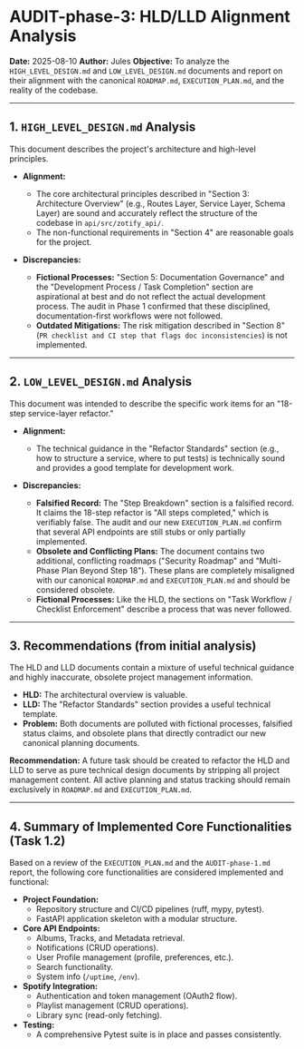 # AUDIT-phase-3: HLD/LLD Alignment Analysis

**Date:** 2025-08-10
**Author:** Jules
**Objective:** To analyze the `HIGH_LEVEL_DESIGN.md` and `LOW_LEVEL_DESIGN.md` documents and report on their alignment with the canonical `ROADMAP.md`, `EXECUTION_PLAN.md`, and the reality of the codebase.

---

## 1. `HIGH_LEVEL_DESIGN.md` Analysis

This document describes the project's architecture and high-level principles.

*   **Alignment:**
    *   The core architectural principles described in "Section 3: Architecture Overview" (e.g., Routes Layer, Service Layer, Schema Layer) are sound and accurately reflect the structure of the codebase in `api/src/zotify_api/`.
    *   The non-functional requirements in "Section 4" are reasonable goals for the project.

*   **Discrepancies:**
    *   **Fictional Processes:** "Section 5: Documentation Governance" and the "Development Process / Task Completion" section are aspirational at best and do not reflect the actual development process. The audit in Phase 1 confirmed that these disciplined, documentation-first workflows were not followed.
    *   **Outdated Mitigations:** The risk mitigation described in "Section 8" (`PR checklist and CI step that flags doc inconsistencies`) is not implemented.

---

## 2. `LOW_LEVEL_DESIGN.md` Analysis

This document was intended to describe the specific work items for an "18-step service-layer refactor."

*   **Alignment:**
    *   The technical guidance in the "Refactor Standards" section (e.g., how to structure a service, where to put tests) is technically sound and provides a good template for development work.

*   **Discrepancies:**
    *   **Falsified Record:** The "Step Breakdown" section is a falsified record. It claims the 18-step refactor is "All steps completed," which is verifiably false. The audit and our new `EXECUTION_PLAN.md` confirm that several API endpoints are still stubs or only partially implemented.
    *   **Obsolete and Conflicting Plans:** The document contains two additional, conflicting roadmaps ("Security Roadmap" and "Multi-Phase Plan Beyond Step 18"). These plans are completely misaligned with our canonical `ROADMAP.md` and `EXECUTION_PLAN.md` and should be considered obsolete.
    *   **Fictional Processes:** Like the HLD, the sections on "Task Workflow / Checklist Enforcement" describe a process that was never followed.

---

## 3. Recommendations (from initial analysis)

The HLD and LLD documents contain a mixture of useful technical guidance and highly inaccurate, obsolete project management information.

*   **HLD:** The architectural overview is valuable.
*   **LLD:** The "Refactor Standards" section provides a useful technical template.
*   **Problem:** Both documents are polluted with fictional processes, falsified status claims, and obsolete plans that directly contradict our new canonical planning documents.

**Recommendation:**
A future task should be created to refactor the HLD and LLD to serve as pure technical design documents by stripping all project management content. All active planning and status tracking should remain exclusively in `ROADMAP.md` and `EXECUTION_PLAN.md`.

---

## 4. Summary of Implemented Core Functionalities (Task 1.2)

Based on a review of the `EXECUTION_PLAN.md` and the `AUDIT-phase-1.md` report, the following core functionalities are considered implemented and functional:

*   **Project Foundation:**
    *   Repository structure and CI/CD pipelines (ruff, mypy, pytest).
    *   FastAPI application skeleton with a modular structure.
*   **Core API Endpoints:**
    *   Albums, Tracks, and Metadata retrieval.
    *   Notifications (CRUD operations).
    *   User Profile management (profile, preferences, etc.).
    *   Search functionality.
    *   System info (`/uptime`, `/env`).
*   **Spotify Integration:**
    *   Authentication and token management (OAuth2 flow).
    *   Playlist management (CRUD operations).
    *   Library sync (read-only fetching).
*   **Testing:**
    *   A comprehensive Pytest suite is in place and passes consistently.
